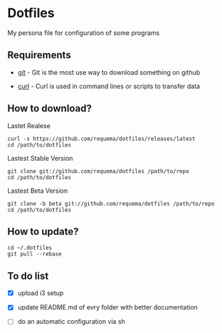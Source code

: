# Dotfiles

My persona file for configuration of some programs

## Requirements

* [git](https://git-scm.com/book/en/v2/Getting-Started-Installing-Git) - Git is the most use way to download something on github

* [curl](https://curl.se/docs/manpage.html) - Curl is used in command lines or scripts to transfer data
  
## How to download?

   Lastet Realese

    curl -s https://github.com/requema/dotfiles/releases/latest
    cd /path/to/dotfiles

   Lastest Stable Version

    git clone git://github.com/requema/dotfiles /path/to/repo
    cd /path/to/dotfiles

   Lastest Beta Version

    git clone -b beta git://github.com/requema/dotfiles /path/to/repo
    cd /path/to/dotfiles

## How to update?

    cd ~/.dotfiles
    git pull --rebase

## To do list

* [x] upload i3 setup

* [x] update README.md of evry folder with better documentation

* [ ] do an automatic configuration via sh
